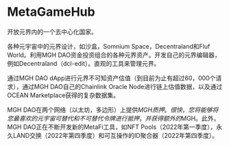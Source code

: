 # 

# MetaGameHub

开放元界内的一个去中心化国家。

各种元宇宙中的元界设计，如沙盒，Somnium Space，Decentraland和Fluf World。利用MGH DAO资金投资组合的各种元界资产。开发自己的元界编辑器，例如Decentraland（dcl-edit）。直观的工具来管理元界。

通过MGH DAO dApp进行元界不可知资产估值（到目前为止有超过60，000个请求），通过MGH DAO自己的Chainlink Oracle Node进行链上估值数据，以及通过OCEAN Marketplace获得的复杂数据集。

MGH DAO在两个网络（以太坊，多边形）上提供$MGH质押。很快，您将能够将您最喜欢的元宇宙可替代和不可替代令牌进行抵押，并获得额外的$MGH。此外，MGH DAO正在不断开发新的MetaFi工具，如NFT Pools（2022年第一季度），永久LAND交换（2022年第四季度）和可互操作的ID聚合器（2022年第四季度）。

